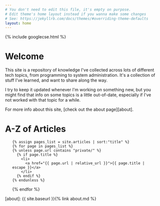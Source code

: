 ```yaml
---
# You don't need to edit this file, it's empty on purpose.
# Edit theme's home layout instead if you wanna make some changes
# See: https://jekyllrb.com/docs/themes/#overriding-theme-defaults
layout: home
---
```


{% include googlecse.html %}

# Welcome

This site is a repository of knowledge I've collected across lots of different tech topics, from programming to system administration. It's a collection of stuff I've learned, and want to share along the way.

I try to keep it updated whenever I'm working on something new, but you might find that info on some topics is a little out-of-date, especially if I've not worked with that topic for a while.

For more info about this site, [check out the about page][about].

# A-Z of Articles

<ul>

    {% assign pages_list = site.articles | sort:"title" %}
    {% for page in pages_list %}
    {% unless page.url contains "private/" %}
      {% if page.title %}
        <li>
          <a href="{{ page.url | relative_url }}">{{ page.title | escape }}</a>
        </li>
      {% endif %}
    {% endunless %}
  {% endfor %}
</ul>


[about]: {{ site.baseurl }}{% link about.md %}
